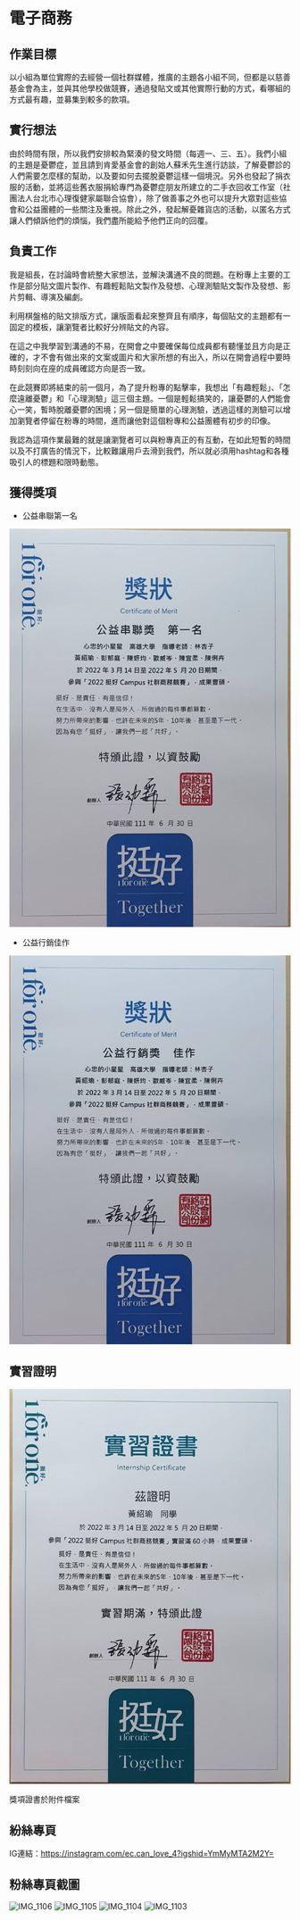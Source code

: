 # 電子商務

## 作業目標
以小組為單位實際的去經營一個社群媒體，推廣的主題各小組不同，但都是以慈善基金會為主，並與其他學校做競賽，通過發貼文或其他實際行動的方式，看哪組的方式最有趣，並募集到較多的款項。

## 實行想法
由於時間有限，所以我們安排較為緊湊的發文時間（每週一、三、五）。我們小組的主題是憂鬱症，並且請到肯愛基金會的創始人蘇禾先生進行訪談，了解憂鬱診的人們需要怎麼樣的幫助，以及要如何去擺脫憂鬱這樣一個境況。另外也發起了捐衣服的活動，並將這些舊衣服捐給專門為憂鬱症朋友所建立的二手衣回收工作室（社團法人台北市心理復健家屬聯合協會），除了做善事之外也可以提升大眾對這些協會和公益團體的一些關注及重視。除此之外，發起解憂雜貨店的活動，以匿名方式讓人們傾訴他們的煩惱，我們盡所能給予他們正向的回覆。

## 負責工作
我是組長，在討論時會統整大家想法，並解決溝通不良的問題。在粉專上主要的工作是部分貼文圖片製作、有趣輕鬆貼文製作及發想、心理測驗貼文製作及發想、影片剪輯、導演及編劇。

利用棋盤格的貼文排版方式，讓版面看起來整齊且有順序，每個貼文的主題都有一固定的模板，讓瀏覽者比較好分辨貼文的內容。

在這之中我學習到溝通的不易，在開會之中要確保每位成員都有聽懂並且方向是正確的，才不會有做出來的文案或圖片和大家所想的有出入，所以在開會過程中要時時刻刻向在座的成員確認方向是否一致。

在此競賽即將結束的前一個月，為了提升粉專的點擊率，我想出「有趣輕鬆」、「怎麼遠離憂鬱」和「心理測驗」這三個主題。一個是輕鬆搞笑的，讓憂鬱的人們能會心一笑，暫時脫離憂鬱的困境；另一個是簡單的心理測驗，透過這樣的測驗可以增加瀏覽者停留在粉專的時間，進而讓他對這個粉專和公益團體有初步的印像。

我認為這項作業最難的就是讓瀏覽者可以與粉專真正的有互動，在如此短暫的時間以及不打廣告的情況下，比較難讓用戶去滑到我們，所以就必須用hashtag和各種吸引人的標題和限時動態。

## 獲得獎項
- 公益串聯第一名

![IMG_1106](https://github.com/Sandyhsy/Research_in_Electronic_Commerce/blob/main/%E6%8C%BA%E5%A5%BD-%E5%85%AC%E7%9B%8A%E4%B8%B2%E8%81%AF%E7%AC%AC%E4%B8%80%E5%90%8D.jpg)
- 公益行銷佳作

![IMG_1106](https://github.com/Sandyhsy/Research_in_Electronic_Commerce/blob/main/%E6%8C%BA%E5%A5%BD-%E5%85%AC%E7%9B%8A%E8%A1%8C%E9%8A%B7%E4%BD%B3%E4%BD%9C.jpg)

## 實習證明
![IMG_1106](https://github.com/Sandyhsy/Research_in_Electronic_Commerce/blob/main/%E6%8C%BA%E5%A5%BD-%E5%AF%A6%E7%BF%92%E8%AD%89%E6%98%8E.jpg)

獎項證書於附件檔案

## 紛絲專頁
IG連結：https://instagram.com/ec.can_love_4?igshid=YmMyMTA2M2Y=

## 粉絲專頁截圖
![IMG_1106](https://user-images.githubusercontent.com/100358083/232519929-5da99372-28d7-4937-ba7b-4f1a175dd673.jpg)
![IMG_1105](https://user-images.githubusercontent.com/100358083/232519951-3cbc8dd5-cb2e-4266-9eb7-20d560b6923a.jpg)
![IMG_1104](https://user-images.githubusercontent.com/100358083/232519967-fe79703d-c7a9-44c2-96a3-79543cabe4a1.jpg)
![IMG_1103](https://user-images.githubusercontent.com/100358083/232519971-e72e2c50-be97-4fee-ad80-371b3168f3d7.jpg)
